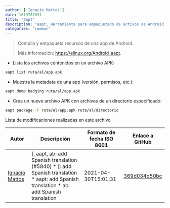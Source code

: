 ```yaml
---
author: ['Ignacio Mattos']
date: 1619787691
title: "aapt"
description: "aapt, Herramienta para empaquetado de activos de Android."
categories: "common"
---
```

> Compila y empaqueta recursos de una app de Android.

> Más información: <https://elinux.org/Android_aapt>.

- Lista los archivos contenidos en un archivo APK:

```bash
aapt list ruta/al/app.apk
```

- Muestra la metadata de una app (versión, permisos, etc.):

```bash
aapt dump badging ruta/al/app.apk
```

- Crea un nuevo archivo APK con archivos de un directorio especificado:

```bash
aapt package -F ruta/al/app.apk ruta/al/directorio
```
Lista de modificaciones realizadas en este archivo


Autor | Descripción | Formato de fecha ISO 8601 | Enlace a GitHub
------|-----|-----|-----
[Ignacio Mattos](mailto:69126302+Nacho-source@users.noreply.github.com) | [, aapt, ab: add Spanish translation (#5840) * [: add Spanish translation * aapt: add Spanish translation * ab: add Spanish translation | 2021-04-30T15:01:31 | [369d034b50bc](https://github.com/tldr-pages/tldr/commit/369d034b50bc5bd86abd6de6834ca5983a3eb1c2)

